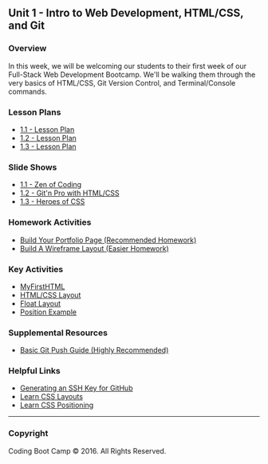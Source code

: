 ## Unit 1 - Intro to Web Development, HTML/CSS, and Git

### Overview

In this week, we will be welcoming our students to their first week of our Full-Stack Web Development Bootcamp. We'll be walking them through the very basics of HTML/CSS, Git Version Control, and Terminal/Console commands.

### Lesson Plans

* [1.1 - Lesson Plan](1-Class-Content/1.1/1.1-Lessonplan.md)
* [1.2 - Lesson Plan](1-Class-Content/1.2/1.2-Lessonplan.md)
* [1.3 - Lesson Plan](1-Class-Content/1.3/1.3-Lessonplan.md) 

### Slide Shows

* [1.1 - Zen of Coding](1-Class-Content/1.1/Slide-Shows)
* [1.2 - Git'n Pro with HTML/CSS](1-Class-Content/1.2/Slide-Shows)
* [1.3 - Heroes of CSS](1-Class-Content/1.3/Slide-Shows)

### Homework Activities

* [Build Your Portfolio Page (Recommended Homework)](2-Homework/Instructions/recommended-homework-assignment.md)
* [Build A Wireframe Layout (Easier Homework)](2-Homework/Instructions/easier-homework-assignment.md)

### Key Activities

* [MyFirstHTML](1-Class-Content/1.1/Activities/2-MyFirstHTML)
* [HTML/CSS Layout](1-Class-Content/1.2/Activities/3-HTML_CSS_Layout)
* [Float Layout](1-Class-Content/1.3/Activities/3-FloatLayout-Activity)
* [Position Example](1-Class-Content/1.3/Activities/5-CSS_PositionedLayout)

### Supplemental Resources

* [Basic Git Push Guide (Highly Recommended)](1-Class-Content/1.2/Supplemental/GitHub-Help/)

### Helpful Links

* [Generating an SSH Key for GitHub](https://help.github.com/articles/generating-an-ssh-key/)
* [Learn CSS Layouts](http://learn.shayhowe.com/html-css/positioning-content/)
* [Learn CSS Positioning](http://learn.shayhowe.com/advanced-html-css/detailed-css-positioning/)

- - -

### Copyright

Coding Boot Camp © 2016. All Rights Reserved.
